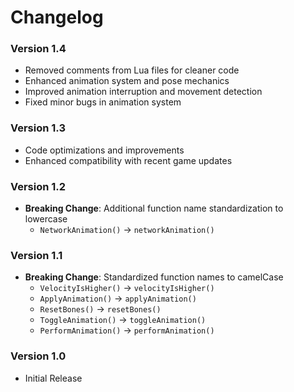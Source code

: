 # Changelog

### Version 1.4

- Removed comments from Lua files for cleaner code
- Enhanced animation system and pose mechanics
- Improved animation interruption and movement detection
- Fixed minor bugs in animation system

### Version 1.3

- Code optimizations and improvements
- Enhanced compatibility with recent game updates

### Version 1.2

- **Breaking Change**: Additional function name standardization to lowercase
  - `NetworkAnimation()` → `networkAnimation()`

### Version 1.1

- **Breaking Change**: Standardized function names to camelCase
  - `VelocityIsHigher()` → `velocityIsHigher()`
  - `ApplyAnimation()` → `applyAnimation()`
  - `ResetBones()` → `resetBones()`
  - `ToggleAnimation()` → `toggleAnimation()`
  - `PerformAnimation()` → `performAnimation()`

### Version 1.0

- Initial Release
